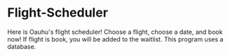 # Flight-Scheduler
Here is Oauhu's flight scheduler! Choose a flight, choose a date, and book now! If flight is book, you will be added to the waitlist. This program uses a database.
